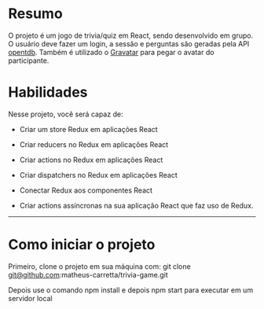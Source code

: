 # Resumo
O projeto é um jogo de trivia/quiz em React, sendo desenvolvido em grupo. O usuário deve fazer um login, a sessão e perguntas são geradas pela API [opentdb](https://opentdb.com/api_token.php?command=request). Também é utilizado o [Gravatar](https://br.gravatar.com/site/implement/hash/) para pegar o avatar do participante.

# Habilidades

Nesse projeto, você será capaz de:

  - Criar um store Redux em aplicações React

  - Criar reducers no Redux em aplicações React

  - Criar actions no Redux em aplicações React

  - Criar dispatchers no Redux em aplicações React

  - Conectar Redux aos componentes React

  - Criar actions assíncronas na sua aplicação React que faz uso de Redux.

  ---

  # Como iniciar o projeto
  Primeiro, clone o projeto em sua máquina com: git clone git@github.com:matheus-carretta/trivia-game.git

Depois use o comando npm install e depois npm start para executar em um servidor local